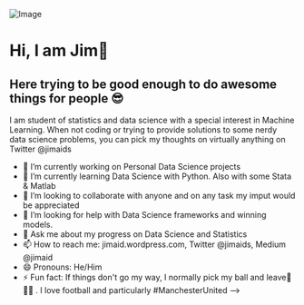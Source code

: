![Image](https://www.poynter.org/wp-content/uploads/2019/12/shutterstock_1210372216.jpg)
# Hi, I am Jim👋
## Here trying to be good enough to do awesome things for people 😎 
I am student of statistics and data science with a special interest in Machine Learning. When not coding or trying to provide solutions to some nerdy data science problems, you can pick my thoughts on virtually anything on Twitter @jimaids

- 🔭 I’m currently working on Personal Data Science projects
- 🌱 I’m currently learning Data Science with Python. Also with some Stata & Matlab
- 👯 I’m looking to collaborate with anyone and on any task my imput would be appreciated
- 🤔 I’m looking for help with Data Science frameworks and winning models. 
- 💬 Ask me about my progress on Data Science and Statistics
- 📫 How to reach me: jimaid.wordpress.com, Twitter @jimaids, Medium @jimaid
- 😄 Pronouns: He/Him 
- ⚡ Fun fact: If things don't go my way, I normally pick my ball and leave🤣🤣🤣 . I love football and particularly #ManchesterUnited 
-->
